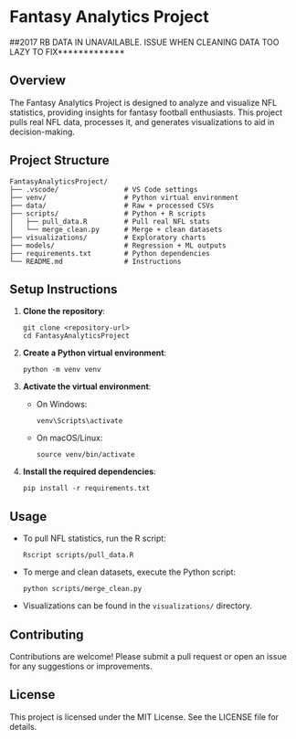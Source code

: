 # Fantasy Analytics Project
  ##2017 RB DATA IN UNAVAILABLE. ISSUE WHEN CLEANING DATA TOO LAZY TO FIX*************

## Overview
The Fantasy Analytics Project is designed to analyze and visualize NFL statistics, providing insights for fantasy football enthusiasts. This project pulls real NFL data, processes it, and generates visualizations to aid in decision-making.

## Project Structure
```
FantasyAnalyticsProject/
├── .vscode/                # VS Code settings
├── venv/                   # Python virtual environment
├── data/                   # Raw + processed CSVs
├── scripts/                # Python + R scripts
│   ├── pull_data.R         # Pull real NFL stats
│   └── merge_clean.py      # Merge + clean datasets
├── visualizations/         # Exploratory charts
├── models/                 # Regression + ML outputs
├── requirements.txt        # Python dependencies
└── README.md               # Instructions
```

## Setup Instructions
1. **Clone the repository**:
   ```
   git clone <repository-url>
   cd FantasyAnalyticsProject
   ```

2. **Create a Python virtual environment**:
   ```
   python -m venv venv
   ```

3. **Activate the virtual environment**:
   - On Windows:
     ```
     venv\Scripts\activate
     ```
   - On macOS/Linux:
     ```
     source venv/bin/activate
     ```

4. **Install the required dependencies**:
   ```
   pip install -r requirements.txt
   ```

## Usage
- To pull NFL statistics, run the R script:
  ```
  Rscript scripts/pull_data.R
  ```

- To merge and clean datasets, execute the Python script:
  ```
  python scripts/merge_clean.py
  ```

- Visualizations can be found in the `visualizations/` directory.

## Contributing
Contributions are welcome! Please submit a pull request or open an issue for any suggestions or improvements.

## License
This project is licensed under the MIT License. See the LICENSE file for details.